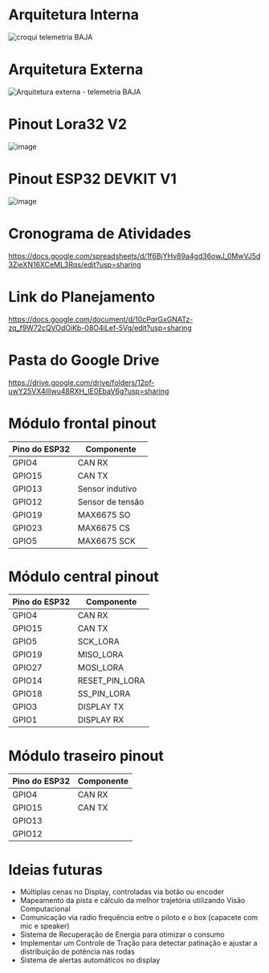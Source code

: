 # Arquitetura Interna

![croqui telemetria BAJA](https://github.com/user-attachments/assets/cad6ea5b-cae7-4df8-ae72-bb1294c1feb5)

# Arquitetura Externa
![Arquitetura externa - telemetria BAJA](https://github.com/user-attachments/assets/bad7541f-d757-440a-9046-76423acb5b15)

# Pinout Lora32 V2
![image](https://github.com/user-attachments/assets/a2757a7a-5f3b-4c13-9c52-783dc83b022d)

# Pinout ESP32 DEVKIT V1
![image](https://github.com/user-attachments/assets/86cefb8a-a655-4f22-8672-2a8caeacce06)

# Cronograma de Atividades
https://docs.google.com/spreadsheets/d/1f6BjYHv89a4gd36owJ_0MwVJ5d3ZieXN16XCeML3Rqs/edit?usp=sharing

# Link do Planejamento
https://docs.google.com/document/d/10cPqrGxGNATz-zq_f9W72cQVOdOiKb-08O4iLef-5Vg/edit?usp=sharing

# Pasta do Google Drive
https://drive.google.com/drive/folders/12pf-uwY25VX4iIIwu48RXH_IE0EbaV6g?usp=sharing
  
# Módulo frontal pinout  
| Pino do ESP32  | Componente |
| ------------- | ------------- |
| GPIO4  | CAN RX  |
| GPIO15  | CAN TX  |
| GPIO13  | Sensor indutivo  |
| GPIO12  | Sensor de tensão  |
| GPIO19  | MAX6675 SO |
| GPIO23  | MAX6675 CS  |
| GPIO5  | MAX6675 SCK  |

# Módulo central pinout  
| Pino do ESP32  | Componente |
| ------------- | ------------- |
| GPIO4  | CAN RX  |
| GPIO15  | CAN TX  |
| GPIO5  | SCK_LORA  |
| GPIO19  | MISO_LORA  |
| GPIO27  | MOSI_LORA  |
| GPIO14  | RESET_PIN_LORA  |
| GPIO18  | SS_PIN_LORA  |
| GPIO3  | DISPLAY TX  |
| GPIO1  | DISPLAY RX  |

# Módulo traseiro pinout  
| Pino do ESP32  | Componente |
| ------------- | ------------- |
| GPIO4  | CAN RX  |
| GPIO15  | CAN TX  |
| GPIO13  |   |
| GPIO12  |   |

# Ideias futuras
- Múltiplas cenas no Display, controladas via botão ou encoder
- Mapeamento da pista e cálculo da melhor trajetória utilizando Visão Computacional
- Comunicação via radio frequência entre o piloto e o box (capacete com mic e speaker)
- Sistema de Recuperação de Energia para otimizar o consumo
- Implementar um Controle de Tração para detectar patinação e ajustar a distribuição de potência nas rodas
- Sistema de alertas automáticos no display
